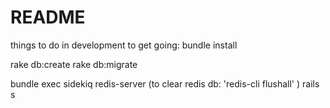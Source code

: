 # README
things to do in development to get going:
bundle install

rake db:create
rake db:migrate

bundle exec sidekiq
redis-server
(to clear redis db: 'redis-cli flushall' )
rails s
